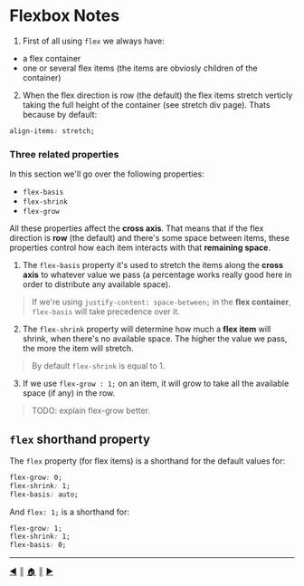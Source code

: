 # Flexbox Notes

1. First of all using `flex` we always have:

- a flex container
- one or several flex items (the items are obviosly children of the container)

2. When the flex direction is row (the default) the flex items stretch verticly taking the full height of the container (see stretch div page). Thats because by default:

```css
align-items: stretch;
```

### Three related properties

In this section we'll go over the following properties:

- `flex-basis`
- `flex-shrink`
- `flex-grow`

All these properties affect the **cross axis**. That means that if the flex direction is **row** (the default) and there's some space between items, these properties control how each item interacts with that **remaining space**.

1. The `flex-basis` property it's used to stretch the items along the **cross axis** to whatever value we pass (a percentage works really good here in order to distribute any available space).

> If we're using `justify-content: space-between;` in the **flex container**, `flex-basis` will take precedence over it.

2. The `flex-shrink` property will determine how much a **flex item** will shrink, when there's no available space. The higher the value we pass, the more the item will stretch.

> By default `flex-shrink` is equal to 1.

3. If we use `flex-grow : 1;` on an item, it will grow to take all the available space (if any) in the row.

> TODO: explain flex-grow better.

## `flex` shorthand property

The `flex` property (for flex items) is a shorthand for the default values for:

```css
flex-grow: 0;
flex-shrink: 1;
flex-basis: auto;
```

And `flex: 1;` is a shorthand for:

```css
flex-grow: 1;
flex-shrink: 1;
flex-basis: 0;
```

---
[:arrow_backward:][back] ║ [:house:][home] ║ [:arrow_forward:][next]

<!-- navigation -->
[home]: ../README.md
[back]: ../README.md
[next]: ./font-awesome.md